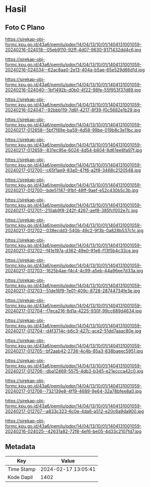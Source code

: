 # Hasil

## Foto C Plano

https://sirekap-obj-formc.kpu.go.id/43a6/pemilu/pdpr/14/04/13/10/01/1404131001059-20240216-024018--05eb9110-92ff-4d07-9630-9171432dd4c6.jpg

https://sirekap-obj-formc.kpu.go.id/43a6/pemilu/pdpr/14/04/13/10/01/1404131001059-20240216-024034--62ac8aa0-2e13-404a-b5ae-65e529d66d1d.jpg

https://sirekap-obj-formc.kpu.go.id/43a6/pemilu/pdpr/14/04/13/10/01/1404131001059-20240216-024040--1bf1492b-d0b0-4f22-98fe-55f953f37d89.jpg

https://sirekap-obj-formc.kpu.go.id/43a6/pemilu/pdpr/14/04/13/10/01/1404131001059-20240216-024047--92bbb119-7d6f-4217-8f39-f0c5682e1b29.jpg

https://sirekap-obj-formc.kpu.go.id/43a6/pemilu/pdpr/14/04/13/10/01/1404131001059-20240217-012658--5bf7f89e-ba59-4d58-99be-019b8c3e11bc.jpg

https://sirekap-obj-formc.kpu.go.id/43a6/pemilu/pdpr/14/04/13/10/01/1404131001059-20240217-012659--831ec95e-6024-4d54-b804-8d61ee8fa97f.jpg

https://sirekap-obj-formc.kpu.go.id/43a6/pemilu/pdpr/14/04/13/10/01/1404131001059-20240217-012700--c65f1ae9-83a0-47f6-a2f8-3468c2120548.jpg

https://sirekap-obj-formc.kpu.go.id/43a6/pemilu/pdpr/14/04/13/10/01/1404131001059-20240217-012700--bde51187-91bf-48ff-9aef-e52c430b5c3b.jpg

https://sirekap-obj-formc.kpu.go.id/43a6/pemilu/pdpr/14/04/13/10/01/1404131001059-20240217-012701--210ab9f8-242f-4267-aef8-385fcf002e7c.jpg

https://sirekap-obj-formc.kpu.go.id/43a6/pemilu/pdpr/14/04/13/10/01/1404131001059-20240217-012702--038ecdd3-540b-49c2-9f3b-0a828b537c1c.jpg

https://sirekap-obj-formc.kpu.go.id/43a6/pemilu/pdpr/14/04/13/10/01/1404131001059-20240217-012702--f41e197a-d362-49e0-91e6-f13f5b4c33ce.jpg

https://sirekap-obj-formc.kpu.go.id/43a6/pemilu/pdpr/14/04/13/10/01/1404131001059-20240217-012703--1625b4ae-f4c4-4c99-a5eb-44a96ee7d33a.jpg

https://sirekap-obj-formc.kpu.go.id/43a6/pemilu/pdpr/14/04/13/10/01/1404131001059-20240217-012703--51de16f9-7e01-409c-8728-28744734fe3e.jpg

https://sirekap-obj-formc.kpu.go.id/43a6/pemilu/pdpr/14/04/13/10/01/1404131001059-20240217-012704--f7eca216-8d1a-4225-930f-99cc689d4634.jpg

https://sirekap-obj-formc.kpu.go.id/43a6/pemilu/pdpr/14/04/13/10/01/1404131001059-20240217-012704--d4f3714c-b6c3-427c-ace2-51dd7aaac80e.jpg

https://sirekap-obj-formc.kpu.go.id/43a6/pemilu/pdpr/14/04/13/10/01/1404131001059-20240217-012705--bf2aab42-2736-4c4b-85a3-838baeec5951.jpg

https://sirekap-obj-formc.kpu.go.id/43a6/pemilu/pdpr/14/04/13/10/01/1404131001059-20240217-012706--dba12469-5575-4db3-b345-e21eccca42c0.jpg

https://sirekap-obj-formc.kpu.go.id/43a6/pemilu/pdpr/14/04/13/10/01/1404131001059-20240217-012706--732139e8-4f19-4689-9e64-32a78bfee8a0.jpg

https://sirekap-obj-formc.kpu.go.id/43a6/pemilu/pdpr/14/04/13/10/01/1404131001059-20240217-012707--a833c323-6c0e-4da6-a512-e20c6a9da900.jpg

https://sirekap-obj-formc.kpu.go.id/43a6/pemilu/pdpr/14/04/13/10/01/1404131001059-20240216-024025--42631a82-72f8-4ef6-be05-4d33c2107fd7.jpg


## Metadata

| Key        | Value               |
| ---------- | ------------------- |
| Time Stamp | 2024-02-17 13:05:41 |
| Kode Dapil | 1402                |



